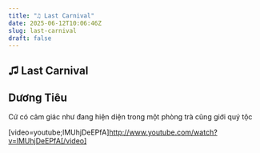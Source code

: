 ```yaml
---
title: "♫ Last Carnival"
date: 2025-06-12T10:06:46Z
slug: last-carnival
draft: false
---
```


## ♫ Last Carnival

## Dương Tiêu

Cứ có cảm giác như đang hiện diện trong một phòng trà cũng giới quý tộc 

[video=youtube;lMUhjDeEPfA]http://www.youtube.com/watch?v=lMUhjDeEPfA[/video]